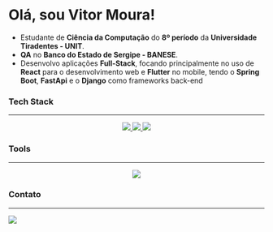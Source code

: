 # Olá, sou Vitor Moura!

- Estudante de **Ciência da Computação** do **8º período** da **Universidade Tiradentes - UNIT**.
- **QA** no **Banco do Estado de Sergipe - BANESE**.
- Desenvolvo aplicações **Full-Stack**, focando principalmente no uso de **React** para o desenvolvimento web e **Flutter** no mobile, tendo o **Spring Boot**, **FastApi** e o **Django** como frameworks back-end

### Tech Stack

<hr></hr>
<p  align="center">
  <a href="https://go-skill-icons.vercel.app/">
    <img
      src="https://go-skill-icons.vercel.app/api/icons?i=javascript,express,react,vitest,daisyui,&theme=dark"
    />
    <img
      src="https://go-skill-icons.vercel.app/api/icons?i=python,django,fastapi,flask,sqlalchemy,pytest&theme=dark"
    />
    <img
      src="https://go-skill-icons.vercel.app/api/icons?i=java,spring,hibernate,flutter&theme=dark"
    />
  </a>
</p>

### Tools

<hr></hr>

<p align="center">
  <a href="https://go-skill-icons.vercel.app/">
    <img
      src="https://go-skill-icons.vercel.app/api/icons?i=git,docker,postman,gcp,aws,supabase,postgresql,mysql,mongo"
    />
  </a>
</p>

### Contato

<hr></hr>

<a href="https://www.linkedin.com/in/joão-vitor-rezende-moura"><img src="https://img.shields.io/badge/LinkedIn-0077B5?style=for-the-badge&logo=linkedin&logoColor=white" target="_blank"></a>

